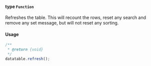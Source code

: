 #### type `Function`

Refreshes the table. This will recount the rows, reset any search and remove any set message, but will not reset any sorting.

#### Usage

```javascript
/**
 * @return {void}
 */
datatable.refresh();
```